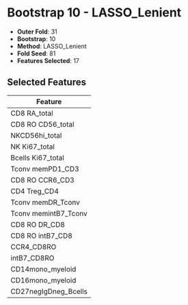 # Bootstrap 10 - LASSO_Lenient

- **Outer Fold**: 31
- **Bootstrap**: 10
- **Method**: LASSO_Lenient
- **Fold Seed**: 81
- **Features Selected**: 17

## Selected Features

| Feature |
|---------|
| CD8 RA_total |
| CD8 RO CD56_total |
| NKCD56hi_total |
| NK Ki67_total |
| Bcells Ki67_total |
| Tconv memPD1_CD3 |
| CD8 RO CCR6_CD3 |
| CD4 Treg_CD4 |
| Tconv memDR_Tconv |
| Tconv memintB7_Tconv |
| CD8 RO DR_CD8 |
| CD8 RO intB7_CD8 |
| CCR4_CD8RO |
| intB7_CD8RO |
| CD14mono_myeloid |
| CD16mono_myeloid |
| CD27negIgDneg_Bcells |
